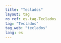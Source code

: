 ```yaml
---
title: "Teclados"
layout: tag
ro_ref: es-tag-Teclados
tag: "Teclados"
tag_web: "teclados"
lang: es
---
```

